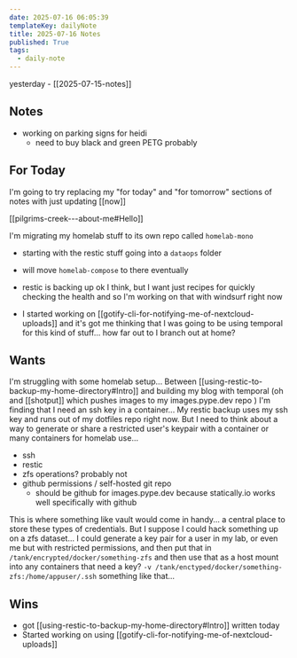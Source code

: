 ```yaml
---
date: 2025-07-16 06:05:39
templateKey: dailyNote
title: 2025-07-16 Notes
published: True
tags:
  - daily-note
---
```


yesterday - [[2025-07-15-notes]]

## Notes

- working on parking signs for heidi
  - need to buy black and green PETG probably

## For Today

I'm going to try replacing my "for today" and "for tomorrow" sections of notes with just updating [[now]]

[[pilgrims-creek---about-me#Hello]]

I'm migrating my homelab stuff to its own repo called `homelab-mono`

- starting with the restic stuff going into a `dataops` folder
- will move `homelab-compose` to there eventually

- restic is backing up ok I think, but I want just recipes for quickly checking the health and so I'm working on that with windsurf right now

- I started working on [[gotify-cli-for-notifying-me-of-nextcloud-uploads]] and it's got me thinking that I was going to be using temporal for this kind of stuff... how far out to I branch out at home?

## Wants

I'm struggling with some homelab setup... Between
[[using-restic-to-backup-my-home-directory#Intro]] and building my blog with temporal
(oh and [[shotput]] which pushes images to my images.pype.dev repo ) I'm
finding that I need an ssh key in a container... My restic backup uses my ssh
key and runs out of my dotfiles repo right now. But I need to think about a way
to generate or share a restricted user's keypair with a container or many
containers for homelab use...

- ssh
- restic
- zfs operations? probably not
- github permissions / self-hosted git repo
  - should be github for images.pype.dev because statically.io works well specifically with github

This is where something like vault would come in handy... a central place to
store these types of credentials. But I suppose I could hack something up on a
zfs dataset... I could generate a key pair for a user in my lab, or even me but
with restricted permissions, and then put that in
`/tank/encrypted/docker/something-zfs` and then use that as a host mount into
any containers that need a key? `-v
/tank/enctyped/docker/something-zfs:/home/appuser/.ssh` something like that...

## Wins

- got [[using-restic-to-backup-my-home-directory#Intro]] written today
- Started working on using [[gotify-cli-for-notifying-me-of-nextcloud-uploads]]
